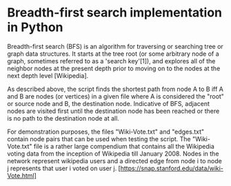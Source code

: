 # Breadth-first search implementation in Python



Breadth-first search (BFS) is an algorithm for traversing or searching tree or graph data structures. It starts at the tree root (or some arbitrary node of a graph, sometimes referred to as a 'search key'[1]), and explores all of the neighbor nodes at the present depth prior to moving on to the nodes at the next depth level [Wikipedia].

As described above, the script finds the shortest path from node A to B iff A and B are nodes (or vertices) in a given file where A is considered the "root" or source node and B, the destination node. Indicative of BFS, adjacent nodes are visited first until the destination node has been reached or there is no path to the destination node at all.

For demonstration purposes, the files "Wiki-Vote.txt" and "edges.txt" contain node pairs that can be used when testing the script. The "Wiki-Vote.txt" file is a rather large compendium that contains all the Wikipedia voting data from the inception of Wikipedia till January 2008. Nodes in the network represent wikipedia users and a directed edge from node i to node j represents that user i voted on user j. [https://snap.stanford.edu/data/wiki-Vote.html]

